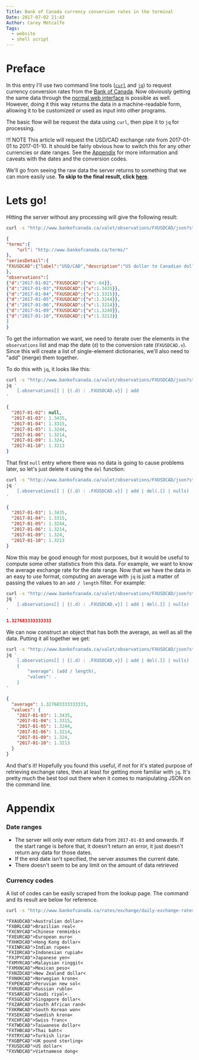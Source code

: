 ```yaml
---
Title: Bank of Canada currency conversion rates in the terminal
Date: 2017-07-02 21:43
Author: Carey Metcalfe
Tags:
  - website
  - shell script
---
```


Preface
=======
In this entry I'll use two command line tools ([`curl`][curl] and [`jq`][jq]) to request currency conversion rates
from the [Bank of Canada]. Now obviously getting the same data through the [normal web interface] is
possible as well. However, doing it this way returns the data in a machine-readable form, allowing
it to be customized or used as input into other programs.

The basic flow will be request the data using `curl`, then pipe it to `jq` for processing.

!!! NOTE
    This article will request the USD/CAD exchange rate from 2017-01-01 to 2017-01-10. It should be
    fairly obvious how to switch this for any other currencies or date ranges. See the
    [Appendix](#appendix) for more information and caveats with the dates and the conversion codes.

We'll go from seeing the raw data the server returns to something that we can more easily use. **To
skip to the final result, click [here](#tldr)**.

Lets go!
========

Hitting the server without any processing will give the following result:
```bash
curl -s "http://www.bankofcanada.ca/valet/observations/FXUSDCAD/json?start_date=2017-01-01&end_date=2017-01-10"
```
```json
{
"terms":{
    "url": "http://www.bankofcanada.ca/terms/"
},
"seriesDetail":{
"FXUSDCAD":{"label":"USD/CAD","description":"US dollar to Canadian dollar daily exchange rate"}
},
"observations":[
{"d":"2017-01-02","FXUSDCAD":{"e":-64}},
{"d":"2017-01-03","FXUSDCAD":{"v":1.3435}},
{"d":"2017-01-04","FXUSDCAD":{"v":1.3315}},
{"d":"2017-01-05","FXUSDCAD":{"v":1.3244}},
{"d":"2017-01-06","FXUSDCAD":{"v":1.3214}},
{"d":"2017-01-09","FXUSDCAD":{"v":1.3240}},
{"d":"2017-01-10","FXUSDCAD":{"v":1.3213}}
]
}
```

To get the information we want, we need to iterate over the elements in the `observations` list and
map the date (`d`) to the conversion rate (`FXUSDCAD.v`). Since this will create a list of
single-element dictionaries, we'll also need to "add" (merge) them together.

To do this with `jq`, it looks like this:
```bash
curl -s "http://www.bankofcanada.ca/valet/observations/FXUSDCAD/json?start_date=2017-01-01&end_date=2017-01-10" |\
jq '
    [.observations[] | {(.d) : .FXUSDCAD.v}] | add
'
```
```json
{
  "2017-01-02": null,
  "2017-01-03": 1.3435,
  "2017-01-04": 1.3315,
  "2017-01-05": 1.3244,
  "2017-01-06": 1.3214,
  "2017-01-09": 1.324,
  "2017-01-10": 1.3213
}
```

That first `null` entry where there was no data is going to cause problems later, so let's just
delete it using the `del` function:
```bash
curl -s "http://www.bankofcanada.ca/valet/observations/FXUSDCAD/json?start_date=2017-01-01&end_date=2017-01-10" |\
jq '
    [.observations[] | {(.d) : .FXUSDCAD.v}] | add | del(.[] | nulls)
'
```
```json
{
  "2017-01-03": 1.3435,
  "2017-01-04": 1.3315,
  "2017-01-05": 1.3244,
  "2017-01-06": 1.3214,
  "2017-01-09": 1.324,
  "2017-01-10": 1.3213
}
```

Now this may be good enough for most purposes, but it would be useful to compute some other
statistics from this data. For example, we want to know the average exchange rate for the date
range. Now that we have the data in an easy to use format, computing an average with `jq` is just a
matter of passing the values to an `add / length` filter. For example:
```bash
curl -s "http://www.bankofcanada.ca/valet/observations/FXUSDCAD/json?start_date=2017-01-01&end_date=2017-01-10" |\
jq '
    [.observations[] | {(.d) : .FXUSDCAD.v}] | add | del(.[] | nulls) | add / length
'
```
```json
1.327683333333333
```

<a name="tldr"></a>We can now construct an object that has both the average, as well as all the
data. Putting it all together we get:

```bash
curl -s "http://www.bankofcanada.ca/valet/observations/FXUSDCAD/json?start_date=2017-01-01&end_date=2017-01-10" |\
jq '
    [.observations[] | {(.d) : .FXUSDCAD.v}] | add | del(.[] | nulls) |
    {
        "average": (add / length),
        "values": .
    }
'
```
```json
{
  "average": 1.327683333333333,
  "values": {
    "2017-01-03": 1.3435,
    "2017-01-04": 1.3315,
    "2017-01-05": 1.3244,
    "2017-01-06": 1.3214,
    "2017-01-09": 1.324,
    "2017-01-10": 1.3213
  }
}
```

And that's it! Hopefully you found this useful, if not for it's stated purpose of retrieving
exchange rates, then at least for getting more familiar with `jq`. It's pretty much the best tool
out there when it comes to manipulating JSON on the command line.

Appendix<a name="appendix"></a>
===============================

### Date ranges
- The server will only ever return data from `2017-01-03` and onwards. If the start range is before
  that, it doesn't return an error, it just doesn't return any data for those dates.
- If the end date isn't specified, the server assumes the current date.
- There doesn't seem to be any limit on the amount of data retrieved

### Currency codes
A list of codes can be easily scraped from the lookup page. The command and its result are below for
reference.
```bash
curl -s "http://www.bankofcanada.ca/rates/exchange/daily-exchange-rates-lookup/" | grep -Eo '"FX......".*<'
```
```
"FXAUDCAD">Australian dollar<
"FXBRLCAD">Brazilian real<
"FXCNYCAD">Chinese renminbi<
"FXEURCAD">European euro<
"FXHKDCAD">Hong Kong dollar<
"FXINRCAD">Indian rupee<
"FXIDRCAD">Indonesian rupiah<
"FXJPYCAD">Japanese yen<
"FXMYRCAD">Malaysian ringgit<
"FXMXNCAD">Mexican peso<
"FXNZDCAD">New Zealand dollar<
"FXNOKCAD">Norwegian krone<
"FXPENCAD">Peruvian new sol<
"FXRUBCAD">Russian ruble<
"FXSARCAD">Saudi riyal<
"FXSGDCAD">Singapore dollar<
"FXZARCAD">South African rand<
"FXKRWCAD">South Korean won<
"FXSEKCAD">Swedish krona<
"FXCHFCAD">Swiss franc<
"FXTWDCAD">Taiwanese dollar<
"FXTHBCAD">Thai baht<
"FXTRYCAD">Turkish lira<
"FXGBPCAD">UK pound sterling<
"FXUSDCAD">US dollar<
"FXVNDCAD">Vietnamese dong<
```

 [curl]: https://curl.haxx.se/
 [jq]: https://stedolan.github.io/jq/
 [Bank of Canada]: http://www.bankofcanada.ca
 [normal web interface]: http://www.bankofcanada.ca/rates/exchange/daily-exchange-rates-lookup/
